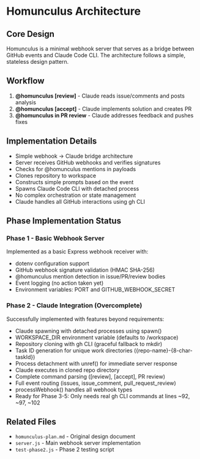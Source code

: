 # Homunculus Architecture

## Core Design
Homunculus is a minimal webhook server that serves as a bridge between GitHub events and Claude Code CLI. The architecture follows a simple, stateless design pattern.

## Workflow
1. **@homunculus [review]** - Claude reads issue/comments and posts analysis
2. **@homunculus [accept]** - Claude implements solution and creates PR  
3. **@homunculus in PR review** - Claude addresses feedback and pushes fixes

## Implementation Details
- Simple webhook → Claude bridge architecture
- Server receives GitHub webhooks and verifies signatures
- Checks for @homunculus mentions in payloads
- Clones repository to workspace
- Constructs simple prompts based on the event
- Spawns Claude Code CLI with detached process
- No complex orchestration or state management
- Claude handles all GitHub interactions using gh CLI

## Phase Implementation Status

### Phase 1 - Basic Webhook Server
Implemented as a basic Express webhook receiver with:
- dotenv configuration support
- GitHub webhook signature validation (HMAC SHA-256)
- @homunculus mention detection in issue/PR/review bodies
- Event logging (no action taken yet)
- Environment variables: PORT and GITHUB_WEBHOOK_SECRET

### Phase 2 - Claude Integration (Overcomplete)
Successfully implemented with features beyond requirements:
- Claude spawning with detached processes using spawn()
- WORKSPACE_DIR environment variable (defaults to /workspace)
- Repository cloning with gh CLI (graceful fallback to mkdir)
- Task ID generation for unique work directories ({repo-name}-{8-char-taskId})
- Process detachment with unref() for immediate server response
- Claude executes in cloned repo directory
- Complete command parsing ([review], [accept], PR review)
- Full event routing (issues, issue_comment, pull_request_review)
- processWebhook() handles all webhook types
- Ready for Phase 3-5: Only needs real gh CLI commands at lines ~92, ~97, ~102

## Related Files
- `homunculus-plan.md` - Original design document
- `server.js` - Main webhook server implementation
- `test-phase2.js` - Phase 2 testing script